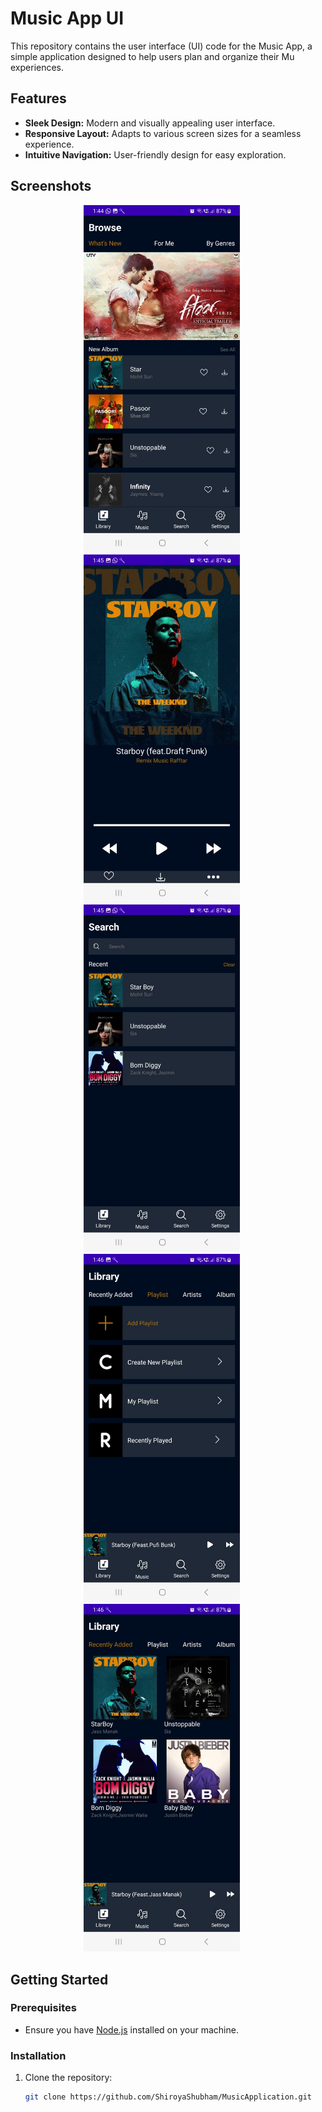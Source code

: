 # Music App UI

This repository contains the user interface (UI) code for the Music App, a simple application designed to help users plan and organize their Mu experiences.

## Features

- **Sleek Design:** Modern and visually appealing user interface.
- **Responsive Layout:** Adapts to various screen sizes for a seamless experience.
- **Intuitive Navigation:** User-friendly design for easy exploration.


## Screenshots
<div align="center">
  <img src="Screenshots/HomeScreen.jpeg" width="250" alt="Screenshot 1" style="margin-right: 20px;">
  <img src="Screenshots/MusicPlay.jpeg" width="250" alt="Screenshot 2" style="margin-right: 20px;">
  <img src="Screenshots/Search.jpeg" width="250" alt="Screenshot 3" style="margin-right: 20px;">
  <img src="Screenshots/Playlist.jpeg" width="250" alt="Screenshot 3" style="margin-right: 20px;">
  <img src="Screenshots/RecentlyAdded.jpeg" width="250" alt="Screenshot 3" style="margin-right: 20px;">
</div>


## Getting Started

### Prerequisites

- Ensure you have [Node.js](https://nodejs.org/) installed on your machine.

### Installation

1. Clone the repository:

   ```bash
   git clone https://github.com/ShiroyaShubham/MusicApplication.git

